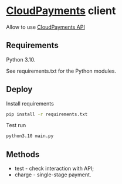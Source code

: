 # [CloudPayments](https://cloudpayments.ru/) client
Allow to use [CloudPayments API](https://developers.cloudpayments.ru/#api)

## Requirements
Python 3.10.

See requirements.txt for the Python modules.

## Deploy
Install requirements
```bash
pip install -r requirements.txt
```

Test run
```bash
python3.10 main.py
```

## Methods
- test - check interaction with API;
- charge - single-stage payment.